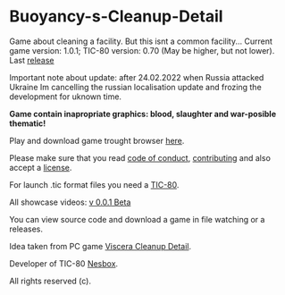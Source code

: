 # Buoyancy-s-Cleanup-Detail
Game about cleaning a facility. But this isnt a common facility...
Current game version: 1.0.1; TIC-80 version: 0.70 (May be higher, but not lower).
Last [release](https://github.com/BuoYancYdabl/Buoyancy-s-Cleanup-Detail/releases/tag/v.1.0.0-update)

Important note about update: after 24.02.2022 when Russia attacked Ukraine Im cancelling the russian localisation update and frozing the development for uknown time.

**Game contain inapropriate graphics: blood, slaughter and war-posible thematic!**

Play and download game trought browser [here](https://tic.computer/play?cart=879).

Please make sure that you read [code of conduct](https://github.com/BuoYancYdabl/Buoyancy-s-Cleanup-Detail/blob/master/CODE_OF_CONDUCT.md),
[contributing](https://github.com/BuoYancYdabl/Buoyancy-s-Cleanup-Detail/blob/master/CONTRIBUTING.md) and also accept a [license](https://github.com/BuoYancYdabl/Buoyancy-s-Cleanup-Detail/blob/master/LICENSE).

For launch .tic format files you need a [TIC-80](https://github.com/nesbox/TIC-80).

All showcase videos:
[v 0.0.1 Beta](https://youtu.be/to9oLA4Oyr8)

You can view source code and download a game in file watching or a releases.

Idea taken from PC game [Viscera Cleanup Detail](https://store.steampowered.com/app/246900/Viscera_Cleanup_Detail/).

Developer of TIC-80 [Nesbox](https://github.com/nesbox).

All rights reserved (c).
